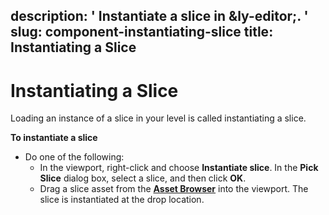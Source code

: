 description: ' Instantiate a slice in &ly-editor;. '
slug: component-instantiating-slice
title: Instantiating a Slice
---
# Instantiating a Slice<a name="component-instantiating-slice"></a>

Loading an instance of a slice in your level is called instantiating a slice\.

**To instantiate a slice**
+ Do one of the following:
  + In the viewport, right\-click and choose **Instantiate slice**\. In the **Pick Slice** dialog box, select a slice, and then click **OK**\.
  + Drag a slice asset from the [**Asset Browser**](asset-browser-intro.md) into the viewport\. The slice is instantiated at the drop location\.